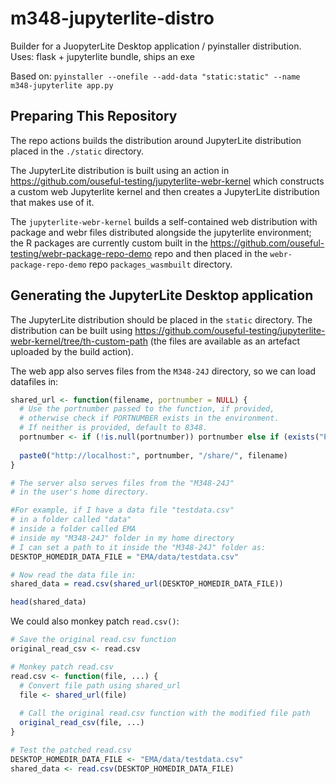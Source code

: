 # m348-jupyterlite-distro

Builder for a JuopyterLite Desktop application / pyinstaller distribution. Uses: flask + jupyterlite bundle, ships an exe

Based on: `pyinstaller --onefile --add-data "static:static" --name m348-jupyterlite app.py`

## Preparing This Repository

The repo actions builds the distribution around JupyterLite distribution placed in the `./static` directory.

The JupyterLite distribution is built using an action in https://github.com/ouseful-testing/jupyterlite-webr-kernel which constructs a custom web Jupyterlite kernel and then creates a JupyterLite distribution that makes use of it.

The `jupyterlite-webr-kernel` builds a self-contained web distribution with package and webr files distributed alongside the jupyterlite environment; the R packages are currently custom built in the https://github.com/ouseful-testing/webr-package-repo-demo repo and then placed in the `webr-package-repo-demo` repo `packages_wasmbuilt` directory.

## Generating the JupyterLite Desktop application

The JupyterLite distribution should be placed in the `static` directory. The distribution can be built using https://github.com/ouseful-testing/jupyterlite-webr-kernel/tree/th-custom-path (the files are available as an artefact uploaded by the build action).

The web app also serves files from the `M348-24J` directory, so we can load datafiles in:

```R
shared_url <- function(filename, portnumber = NULL) {
  # Use the portnumber passed to the function, if provided, 
  # otherwise check if PORTNUMBER exists in the environment.
  # If neither is provided, default to 8348.
  portnumber <- if (!is.null(portnumber)) portnumber else if (exists("PORTNUMBER")) PORTNUMBER else 8348
  
  paste0("http://localhost:", portnumber, "/share/", filename)
}

# The server also serves files from the "M348-24J"
# in the user's home directory.

#For example, if I have a data file "testdata.csv"
# in a folder called "data"
# inside a folder called EMA
# inside my "M348-24J" folder in my home directory
# I can set a path to it inside the "M348-24J" folder as:
DESKTOP_HOMEDIR_DATA_FILE = "EMA/data/testdata.csv"

# Now read the data file in:
shared_data = read.csv(shared_url(DESKTOP_HOMEDIR_DATA_FILE))

head(shared_data)
```

We could also monkey patch `read.csv()`:

```R
# Save the original read.csv function
original_read_csv <- read.csv

# Monkey patch read.csv
read.csv <- function(file, ...) {
  # Convert file path using shared_url
  file <- shared_url(file)
  
  # Call the original read.csv function with the modified file path
  original_read_csv(file, ...)
}

# Test the patched read.csv
DESKTOP_HOMEDIR_DATA_FILE <- "EMA/data/testdata.csv"
shared_data <- read.csv(DESKTOP_HOMEDIR_DATA_FILE)

```
